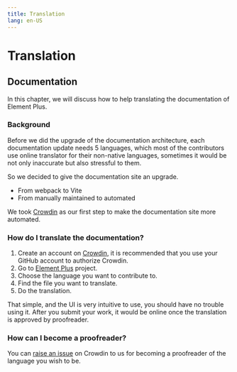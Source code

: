```yaml
---
title: Translation
lang: en-US
---
```


# Translation

## Documentation

In this chapter, we will discuss how to help translating the documentation of Element Plus.

### Background

Before we did the upgrade of the documentation architecture, each documentation update needs 5 languages,
which most of the contributors use online translator for their non-native languages,
sometimes it would be not only inaccurate but also stressful to them.

So we decided to give the documentation site an upgrade.

- From webpack to Vite
- From manually maintained to automated

We took [Crowdin](https://crowdin.com) as our first step to make the documentation site more automated.

### How do I translate the documentation?

1. Create an account on [Crowdin](https://crowdin.com), it is recommended that you use your GitHub account to authorize Crowdin.
2. Go to [Element Plus](https://crowdin.com/project/setaria-components) project.
3. Choose the language you want to contribute to.
4. Find the file you want to translate.
5. Do the translation.

That simple, and the UI is very intuitive to use, you should have no trouble using it.
After you submit your work, it would be online once the translation is approved by proofreader.

### How can I become a proofreader?

You can [raise an issue](https://crowdin.com/project/setaria-components/discussions) on Crowdin to us for
becoming a proofreader of the language you wish to be.
